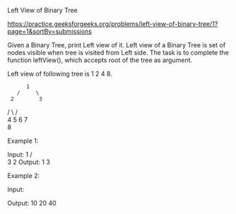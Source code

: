 Left View of Binary Tree

https://practice.geeksforgeeks.org/problems/left-view-of-binary-tree/1?page=1&sortBy=submissions

Given a Binary Tree, print Left view of it. Left view of a Binary Tree is set of nodes visible when tree is visited from Left side. The task is to complete the function leftView(), which accepts root of the tree as argument.

Left view of following tree is 1 2 4 8.

          1
       /     \
     2        3
   /     \    /    \
  4     5   6    7
   \
     8   

Example 1:

Input:
   1
 /  \
3    2
Output: 1 3

Example 2:

Input:

Output: 10 20 40
